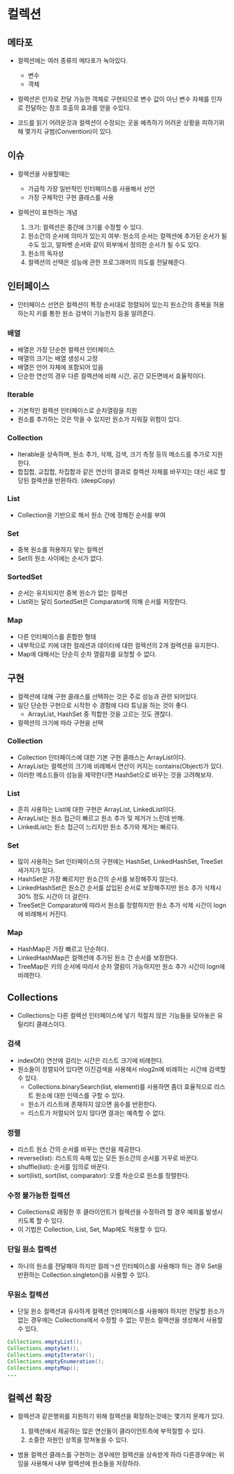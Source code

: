 # 컬렉션

## 메타포 
- 컬렉션에는 여러 종류의 메타포가 녹아있다.
    - 변수
    - 객체

- 컬렉션은 인자로 전달 가능한 객체로 구현되므로 변수 값이 아닌 변수 자체를 인자로 전달하는 참조 호출의 효과를 얻을 수있다.
- 코드를 읽기 어려운것과 컬렉션이 수정되는 곳을 예측하기 어려운 상황을 피하기위해 몇가지 규범(Convention)이 있다.

## 이슈
- 컬렉션을 사용할때는
    - 가급적 가장 일반적인 인터페이스를 사용해서 선언
    - 가장 구체적인 구현 클래스를 사용

- 컬렉션이 표현하는 개념
    1. 크기: 컬렉션은 중간에 크기를 수정할 수 있다.
    2. 원소간의 순서에 의미가 있는지 여부: 원소의 순서는 컬렉션에 추가된 순서가 될 수도 있고, 알파벳 순서와 같이 외부에서 정의한 순서가 될 수도 있다.
    3. 원소의 독자성
    4. 컬렉션의 선택은 성능에 관한 프로그래머의 의도를 전달해준다.

## 인터페이스
- 인터페이스 선언은 컬렉션이 특정 순서대로 정렬되어 있는지 원소간의 중복을 허용하는지 키를 통한 원소 검색이 가능한지 등을 알려준다.

### 배열
- 배열은 가장 단순한 컬렉션 인터페이스
- 매열의 크기는 배열 생성시 고정
- 배열은 언어 자체에 포함되어 있음
- 단순한 연산의 경우 다른 컬렉션에 비해 시간, 공간 모든면에서 효율적이다.

### Iterable
- 기본적인 컬렉션 인터페이스로 순차열람을 지원
- 원소를 추가하는 것은 막을 수 있지만 원소가 지워질 위험이 있다.

### Collection
- Iterable을 상속하며, 원소 추가, 삭제, 검색, 크기 측정 등의 메소드를 추가로 지원한다.
- 합집합, 교집합, 차집합과 같은 연산의 결과로 컬렉션 자체를 바꾸지는 대신 새로 할당된 컬렉션을 반환하라. (deepCopy)
        
### List
- Collection을 기반으로 해서 원소 간에 정해진 순서를 부여
    
### Set
- 중복 원소를 허용하지 앟는 컬렉션
- Set의 원소 사이에는 순서가 없다.

### SortedSet
- 순서는 유지되지만 중복 원소가 없는 컬렉션 
- List와는 달리 SortedSet은 Comparator에 의해 순서를 저장한다.

### Map 
- 다른 인터페이스를 혼합한 형태
- 내부적으로 키에 대한 컬레션과 데이터에 대한 컬렉션의 2개 컬렉션을 유지한다.
- Map에 대해서는 단순히 순차 열람자를 요청할 수 없다.


## 구현
- 컬렉션에 대해 구현 클래스를 선택하는 것은 주로 성능과 관련 되어있다.
- 일단 단순한 구현으로 시작한 수 경험에 다라 튜닝을 하는 것이 좋다.
    - ArrayList, HashSet 중 적합한 것을 고르는 것도 괜찮다.
- 컬렉션의 크기에 따라 구현을 선택

### Collection
- Collection 인터페이스에 대한 기본 구현 클래스는 ArrayList이다.
- ArrayList는 컬렉션의 크기에 비례해서 연산이 커지는 contains(Object)가 있다.
- 이러한 메소드들이 성능을 제약한다면 HashSet으로 바꾸는 것을 고려해보자.

### List
- 흔히 사용하는 List에 대한 구현은 ArrayList, LinkedList이다.
- ArrayList는 원소 접근이 빠르고 원소 추가 및 제거가 느린데 반해.
- LinkedList는 원소 접근이 느리지만 원소 추가와 제거는 빠르다.
    
### Set
- 많이 사용하는 Set 인터페이스의 구현에는 HashSet, LinkedHashSet, TreeSet 세가지가 있다.
- HashSet은 가장 빠르지만 원소간의 순서를 보장해주지 않는다.
- LinkedHashSet은 원소간 순서를 삽입된 순서로 보장해주지만 원소 추가 삭제시 30% 정도 시간이 더 걸린다. 
- TreeSet은 Comparator에 따라서 원소를 정렬하지만 원소 추가 삭제 시간이 logn에 비례해서 커진다.

### Map
- HashMap은 가장 빠르고 단순하다.
- LinkedHashMap은 컬렉션에 추가된 원소 간 순서를 보장한다.
- TreeMap은 키의 순서에 따라서 순차 열람이 가능하지만 원소 추가 시간이 logn에 비례한다.

## Collections
- Collections는 다른 컬렉션 인터페이스에 넣기 적절치 않은 기능들을 모아놓은 유틸리티 클래스이다.
### 검색
- indexOf() 연산에 걸리는 시간은 리스트 크기에 비례한다.
- 원소들이 정렬되어 있다면 이진검색을 사용해서 nlog2n에 비례하는 시간에 검색할 수 있다.
    - Collections.binarySearch(list, element)를 사용하면 좀더 효율적으로 리스트 원소에 대한 인덱스를 구할 수 있다.
    - 원소가 리스트에 존재하지 않으면 음수를 반환한다.
    - 리스트가 저렬되어 있지 않다면 결과는 예측할 수 없다.

### 정렬
- 리스트 원소 간의 순서를 바꾸는 연산을 제공한다.
- reverse(list): 리스트의 속해 있는 모든 원소간의 순서를 거꾸로 바꾼다.
- shuffle(list): 순서를 임의로 바꾼다.
- sort(list), sort(list, comparator): 오름 차순으로 원소를 정렬한다.

### 수정 불가능한 컬렉션
- Collections로 래핑한 후 클라이언트가 컬렉션을 수정하려 할 경우 예외를 발생시키도록 할 수 있다.
- 이 기법은 Collection, List, Set, Map에도 적용할 수 있다.

### 단일 원소 컬렉션
- 하나의 원소를 전달해야 하지만 컬레ㄱ션 인터페이스를 사용해야 하는 경우 Set을 반환하는 Collection.singleton()을 사용할 수 있다.

### 무원소 컬렉션
- 단일 원소 컬렉션과 유사하게 컬렉션 인터페이스를 사용해야 하지만 전달할 원소가 없는 경우에는 Collections에서 수정할 수 없는 무원소 컬렉션을 생성해서 사용할 수 있다.
```java
Collections.emptyList();
Collections.emptySet();
Collections.emptyIterator();
Collections.emptyEnumeration();
Collections.emptyMap();
...
```

## 컬렉션 확장

- 컬렉션과 같은행위를 지원하기 위해 컬렉션을 확장하는것에는 몇가지 문제가 있다.
    1. 컬렉션에서 제공하는 많은 연산들이 클라이언트측에 부적절할 수 있다.
    2. 소중한 자원인 상목을 망쳐놓을 수 있다.
    
- 범용 컬렉션 클래스를 구현하는 경우에만 컬렉션을 상속받게 하라 다른경우에는 위임을 사용해서 내부 컬렉션에 원소들을 저장하라.
